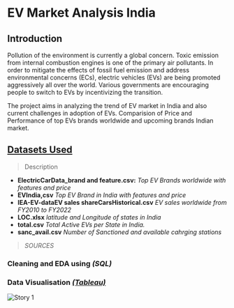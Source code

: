 # EV Market Analysis India

## Introduction

Pollution of the environment is currently a global concern. Toxic emission from internal combustion engines is one of the primary air pollutants. In order to mitigate the effects of fossil fuel emission and address environmental concerns (ECs), electric vehicles (EVs) are being promoted aggressively all over the world. Various governments are encouraging people to switch to EVs by incentivizing the transition. 

The project aims in analyzing the trend of EV market in India and also current challenges in adoption of EVs. Comparision of Price and Performance of top EVs brands worldwide and upcoming brands Indian market.



## [Datasets Used](https://github.com/anjali130priya/Data-Analysis-Project/tree/main/EV%20Market%20Analysis/Datasets)
> Description
- **ElectricCarData_brand and feature.csv:** *Top EV Brands worldwide with features and price*
- **EVIndia,csv** *Top EV Brand in India with features and price*
- **IEA-EV-dataEV sales shareCarsHistorical.csv** *EV sales worldwide from FY2010 to FY2022*
- **LOC.xlsx** *latitude and Longitude of states in India*
- **total.csv** *Total Active EVs per State in India.*
- **sanc_avail.csv** *Number of Sanctioned and available cahrging stations* 

>*SOURCES*



### Cleaning and EDA using *(SQL)* 



### Data Visualisation  [*(Tableau)*](https://public.tableau.com/views/EVMarketanalysis/Story1?:language=en-US&:display_count=n&:origin=viz_share_link)

![Story 1](https://user-images.githubusercontent.com/69565322/211725037-39c47da2-c37a-447c-beed-10ba2fab0c90.png)

